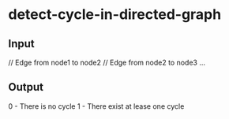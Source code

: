 # detect-cycle-in-directed-graph

## Input
<Number of Vertices>
<Number of Edges>
<node1> <node2> // Edge from node1 to node2
<node2> <node3> // Edge from node2 to node3
...

## Output
0 - There is no cycle
1 - There exist at lease one cycle
